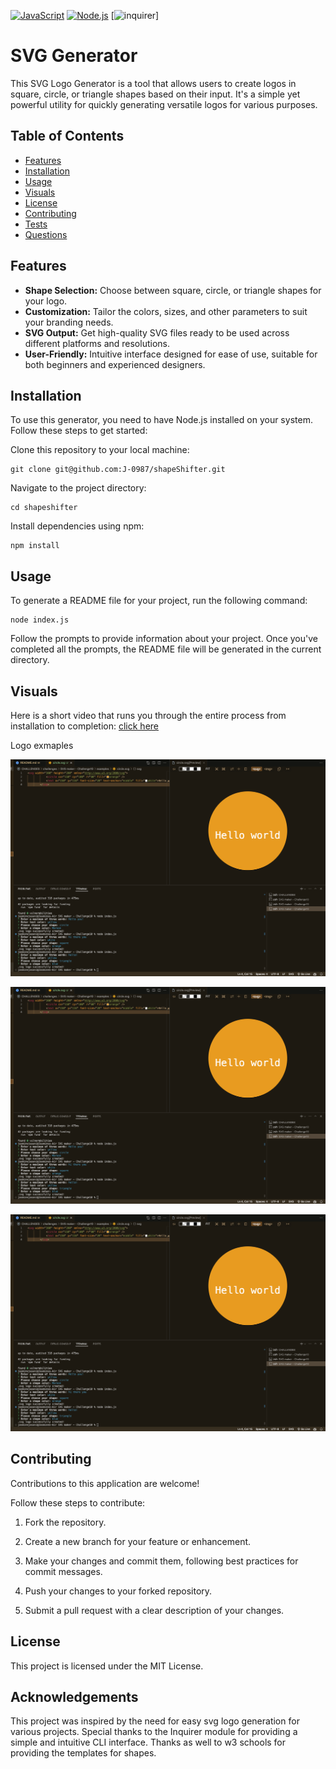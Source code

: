  

[![JavaScript](https://img.shields.io/badge/-JavaScript-yellow)](https://www.javascript.com/)
[![Node.js](https://img.shields.io/badge/-Node.js-green)](https://nodejs.org/)
[![inquirer](https://img.shields.io/badge/-inquirer-red)]

# SVG Generator

This SVG Logo Generator is a tool that allows users to create logos in square, circle, or triangle shapes based on their input. It's a simple yet powerful utility for quickly generating versatile logos for various purposes.


## Table of Contents
- [Features](#features)
- [Installation](#installation)
- [Usage](#usage)
- [Visuals](#visuals)
- [License](#license)
- [Contributing](#contributing)
- [Tests](#tests)
- [Questions](#questions)



## Features

- **Shape Selection:** Choose between square, circle, or triangle shapes for your logo.
- **Customization:** Tailor the colors, sizes, and other parameters to suit your branding needs.
- **SVG Output:** Get high-quality SVG files ready to be used across different platforms and resolutions.
- **User-Friendly:** Intuitive interface designed for ease of use, suitable for both beginners and experienced designers.


## Installation
To use this generator, you need to have Node.js installed on your system. Follow these steps to get started:

Clone this repository to your local machine:


    git clone git@github.com:J-0987/shapeShifter.git

Navigate to the project directory:


    cd shapeshifter


Install dependencies using npm:


    npm install

## Usage


To generate a README file for your project, run the following command:


    node index.js

Follow the prompts to provide information about your project. Once you've completed all the prompts, the README file will be generated in the current directory.

## Visuals

Here is a short video that runs you through the entire process from installation to completion: [click here](https://drive.google.com/file/d/1KDyGqgw4BgHhM-kR6tbMaAppsygJEc5M/view?usp=sharing)




Logo exmaples

![alt text](image.png)


![alt text](image-1.png)

![alt text](image-2.png)


## Contributing


Contributions to this application are welcome! 

Follow these steps to contribute:

1. Fork the repository.

2. Create a new branch for your feature or enhancement.
3. Make your changes and commit them, following best practices for commit messages.
4. Push your changes to your forked repository.
5. Submit a pull request with a clear description of your changes.




## License

This project is licensed under the MIT License.

## Acknowledgements


This project was inspired by the need for easy svg logo generation for various projects.
Special thanks to the Inquirer module for providing a simple and intuitive CLI interface. Thanks as well to w3 schools for providing the templates for shapes.
